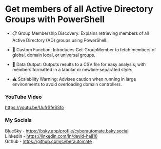 # Get members of all Active Directory Groups with PowerShell

- 📋 Group Membership Discovery: Explains retrieving members of all Active Directory (AD) groups using PowerShell.

- 🔧 Custom Function: Introduces Get-GroupMember to fetch members of global, domain local, or universal groups.

- 📄 Data Output: Outputs results to a CSV file for easy analysis, with members formatted in a tabular or newline-separated style.

- ⚠️ Scalability Warning: Advises caution when running in large environments to avoid overloading domain controllers.

### YouTube Video ###
https://youtu.be/UufrSfeSSfo

### My Socials ###
BlueSky - https://bsky.app/profile/cyberautomate.bsky.social<br/>
LinkedIn - https://linkedin.com/in/david-hall10 <br/>
Github - https://github.com/cyberautomate